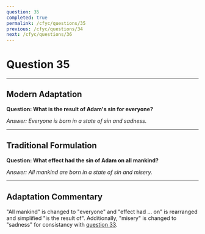 ```yaml
---
question: 35
completed: true
permalink: /cfyc/questions/35
previous: /cfyc/questions/34
next: /cfyc/questions/36
---
```

# Question 35

---
## Modern Adaptation
**Question: What is the result of Adam's sin for everyone?**

*Answer: Everyone is born in a state of sin and sadness.*

---
## Traditional Formulation
**Question: What effect had the sin of Adam on all mankind?**

*Answer: All mankind are born in a state of sin and misery.*

---
## Adaptation Commentary
"All mankind" is changed to "everyone" and "effect had ... on" is rearranged and simplified "is the result of".
Additionally, "misery" is changed to "sadness" for consistancy with [question 33](/cfyc/questions/33).